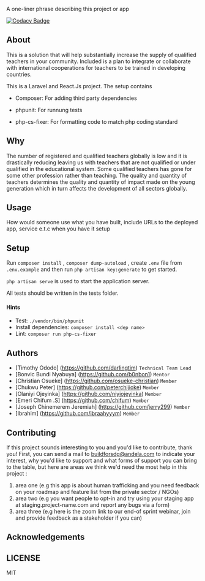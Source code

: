 A one-liner phrase describing this project or app

[![Codacy Badge](https://api.codacy.com/project/badge/Grade/6273d5826b4d43788cb11626834bac84)](https://app.codacy.com/gh/BuildForSDG/Team-059-Product?utm_source=github.com&utm_medium=referral&utm_content=BuildForSDG/Team-059-Product&utm_campaign=Badge_Grade_Dashboard)


## About

This is a solution that will help substantially increase the supply of qualified teachers in your community. Included is a plan to integrate or collaborate with international cooperations for teachers to be trained in developing countries.  

This is a Laravel and React.Js project. The setup contains

-  Composer: For adding third party dependencies

-  phpunit: For runnung tests

-  php-cs-fixer: For formatting code to match php coding standard

## Why

The number of registered and qualified teachers globally is low and it is drastically reducing leaving us with teachers that are not qualified or under qualified in the educational system. Some qualified teachers has gone for some other profession rather than teaching. 
The quality and quantity of teachers determines the quality and quantity of impact made on the young generation which in turn affects the development of all sectors globally.

## Usage
 How would someone use what you have built, include URLs to the deployed app, service e.t.c when you have it setup


## Setup

Run `composer install` , `composer dump-autoload` , create `.env` file from `.env.example` and then run `php artisan key:generate` to get started.

`php artisan serve` is used to start the application server.

All tests should be written in the tests folder.

#### Hints

-  Test: `./vendor/bin/phpunit`
-  Install dependencies: `composer install <dep name>`
-  Lint: `composer run php-cs-fixer`

## Authors

-  [Timothy Ododo] (https://github.com/darlingtim) `Technical Team Lead`
-  [Bonvic Bundi Nyabuya] (https://github.com/b0nbon1)  `Mentor`
-  [Christian Osueke] (https://github.com/osueke-christian) `Member`
-  [Chukwu Peter] (https://github.com/peterchijioke) `Member`
-  [Olaniyi Ojeyinka] (https://github.com/niyiojeyinka) `Member`
-  [Emeri Chifum .S] (https://github.com/chifum) `Member`
-  [Joseph Chinemerem Jeremiah] (https://github.com/jerry299) `Member`
-  [Ibrahim] (https://github.com/ibraahyyym) `Member`


## Contributing
If this project sounds interesting to you and you'd like to contribute, thank you!
First, you can send a mail to buildforsdg@andela.com to indicate your interest, why you'd like to support and what forms of support you can bring to the table, but here are areas we think we'd need the most help in this project :
1.  area one (e.g this app is about human trafficking and you need feedback on your roadmap and feature list from the private sector / NGOs)
2.  area two (e.g you want people to opt-in and try using your staging app at staging.project-name.com and report any bugs via a form)
3.  area three (e.g here is the zoom link to our end-of sprint webinar, join and provide feedback as a stakeholder if you can)

## Acknowledgements



## LICENSE
MIT
